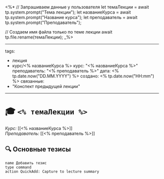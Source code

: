 <%*
// Запрашиваем данные у пользователя
let темаЛекции = await tp.system.prompt("Тема лекции");
let названиеКурса = await tp.system.prompt("Название курса");
let преподаватель = await tp.system.prompt("Преподаватель");

// Создаем имя файла только по теме лекции
await tp.file.rename(темаЛекции);
_%>

---
tags: 
  - лекция
  - курс/<% названиеКурса %>
курс: "<% названиеКурса %>"
преподаватель: "<% преподаватель %>"
дата: <% tp.date.now("DD.MM.YYYY") %>
создано: <% tp.date.now("HH:mm") %>
связанные:
  - "Конспект предыдущей лекции"
---

# 🎓 `<% темаЛекции %>`
*Курс:* [[<% названиеКурса %>]]  
*Преподаватель:* [[<% преподаватель %>]]  

## 🔍 Основные тезисы
```button
name Добавить тезис
type command
action QuickAdd: Capture to lecture summary